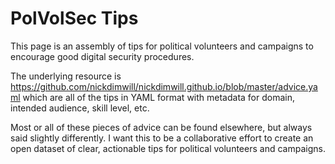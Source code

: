 # PolVolSec Tips

This page is an assembly of tips for political volunteers and campaigns to encourage good digital security procedures. 

The underlying resource is https://github.com/nickdimwill/nickdimwill.github.io/blob/master/advice.yaml which are all of the tips in YAML format with metadata for domain, intended audience, skill level, etc.

Most or all of these pieces of advice can be found elsewhere, but always said slightly differently. I want this to be a collaborative effort to create an open dataset of clear, actionable tips for political volunteers and campaigns. 

